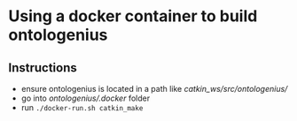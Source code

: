# Using a docker container to build ontologenius

## Instructions

* ensure ontologenius is located in a path like *catkin_ws/src/ontologenius/*
* go into *ontologenius/.docker* folder
* run ```./docker-run.sh catkin_make```

